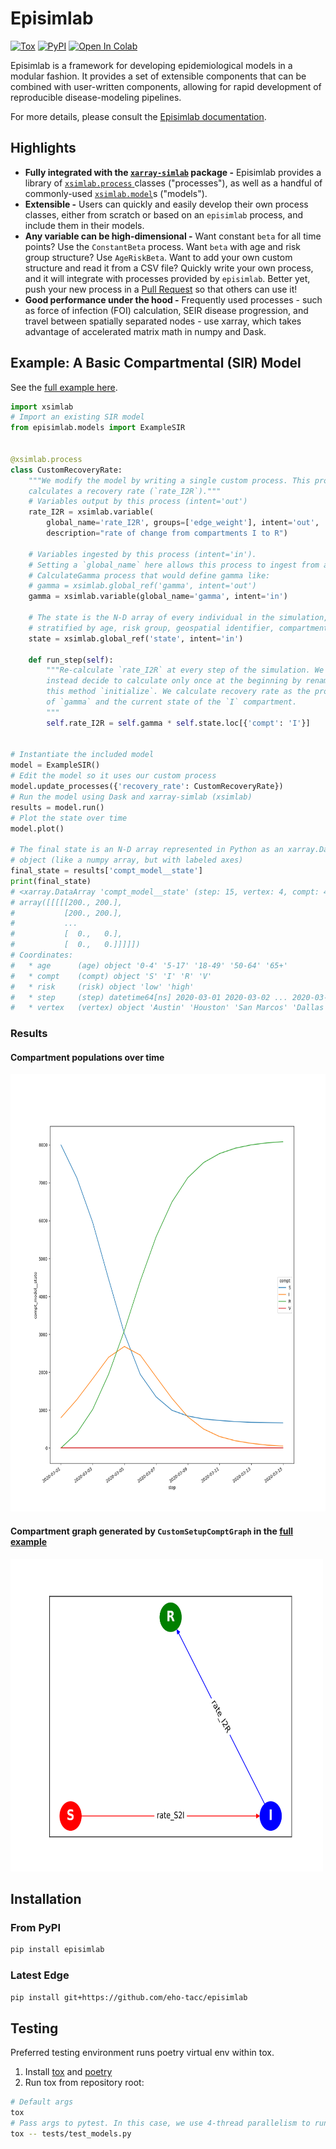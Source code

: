 # Episimlab
[![Tox](https://github.com/eho-tacc/episimlab/actions/workflows/tox.yml/badge.svg)](https://github.com/eho-tacc/episimlab/actions/workflows/tox.yml)
[![PyPI](https://github.com/eho-tacc/episimlab/actions/workflows/publish.yml/badge.svg)](https://github.com/eho-tacc/episimlab/actions/workflows/publish.yml)
[![Open In Colab](https://colab.research.google.com/assets/colab-badge.svg)](https://colab.research.google.com/github/eho-tacc/episimlab/blob/main/examples/example_sirv.ipynb)

Episimlab is a framework for developing epidemiological models in a modular fashion. It provides a set of extensible components that can be combined with user-written components, allowing for rapid development of reproducible disease-modeling pipelines.

For more details, please consult the [Episimlab documentation](https://eho-tacc.github.io/episimlab/).

## Highlights

* **Fully integrated with the [`xarray-simlab`](https://xarray-simlab.readthedocs.io/) package -** Episimlab provides a library of [`xsimlab.process` ]() classes ("processes"), as well as a handful of commonly-used [`xsimlab.model`]()s ("models").
* **Extensible -** Users can quickly and easily develop their own process classes, either from scratch or based on an `episimlab` process, and include them in their models.
* **Any variable can be high-dimensional -** Want constant `beta` for all time points? Use the `ConstantBeta` process. Want `beta` with age and risk group structure? Use `AgeRiskBeta`. Want to add your own custom structure and read it from a CSV file? Quickly write your own process, and it will integrate with processes provided by `episimlab`. Better yet, push your new process in a [Pull Request](CONTRIBUTING.md) so that others can use it!
* **Good performance under the hood -** Frequently used processes - such as force of infection (FOI) calculation, SEIR disease progression, and travel between spatially separated nodes - use xarray, which takes advantage of accelerated matrix math in numpy and Dask. 

## Example: A Basic Compartmental (SIR) Model

See the [full example here](./examples/example_sir.py).

```python
import xsimlab
# Import an existing SIR model 
from episimlab.models import ExampleSIR


@xsimlab.process
class CustomRecoveryRate:
    """We modify the model by writing a single custom process. This process
    calculates a recovery rate (`rate_I2R`)."""
    # Variables output by this process (intent='out')
    rate_I2R = xsimlab.variable(
        global_name='rate_I2R', groups=['edge_weight'], intent='out', 
        description="rate of change from compartments I to R")

    # Variables ingested by this process (intent='in'). 
    # Setting a `global_name` here allows this process to ingest from an upstream 
    # CalculateGamma process that would define gamma like:
    # gamma = xsimlab.global_ref('gamma', intent='out')
    gamma = xsimlab.variable(global_name='gamma', intent='in')

    # The state is the N-D array of every individual in the simulation,
    # stratified by age, risk group, geospatial identifier, compartment, etc.
    state = xsimlab.global_ref('state', intent='in')

    def run_step(self):
        """Re-calculate `rate_I2R` at every step of the simulation. We can
        instead decide to calculate only once at the beginning by renaming
        this method `initialize`. We calculate recovery rate as the product
        of `gamma` and the current state of the `I` compartment.
        """
        self.rate_I2R = self.gamma * self.state.loc[{'compt': 'I'}]


# Instantiate the included model
model = ExampleSIR()
# Edit the model so it uses our custom process
model.update_processes({'recovery_rate': CustomRecoveryRate})
# Run the model using Dask and xarray-simlab (xsimlab)
results = model.run()
# Plot the state over time
model.plot()

# The final state is an N-D array represented in Python as an xarray.DataArray
# object (like a numpy array, but with labeled axes)
final_state = results['compt_model__state']
print(final_state)
# <xarray.DataArray 'compt_model__state' (step: 15, vertex: 4, compt: 4, age: 5, risk: 2)>
# array([[[[[200., 200.],
#           [200., 200.],
#           ...
#           [  0.,   0.],
#           [  0.,   0.]]]]])
# Coordinates:
#   * age      (age) object '0-4' '5-17' '18-49' '50-64' '65+'
#   * compt    (compt) object 'S' 'I' 'R' 'V'
#   * risk     (risk) object 'low' 'high'
#   * step     (step) datetime64[ns] 2020-03-01 2020-03-02 ... 2020-03-15
#   * vertex   (vertex) object 'Austin' 'Houston' 'San Marcos' 'Dallas'
```

### Results

#### Compartment populations over time

<img src="./examples/example_sir_output.png" width="700" height="700">

#### Compartment graph generated by `CustomSetupComptGraph` in the [full example](https://github.com/eho-tacc/episimlab/blob/main/examples/example_sir.py#L62-L73)

<img src="./examples/example_sir_compt_graph.svg" width="500" height="500">

## Installation

### From PyPI

```bash
pip install episimlab
```

### Latest Edge

```bash
pip install git+https://github.com/eho-tacc/episimlab
```

## Testing

Preferred testing environment runs poetry virtual env within tox.
1. Install [tox](https://tox.readthedocs.io/) and [poetry](https://python-poetry.org/)
2. Run tox from repository root:
```bash
# Default args
tox
# Pass args to pytest. In this case, we use 4-thread parallelism to run only the model tests
tox -- tests/test_models.py
```
